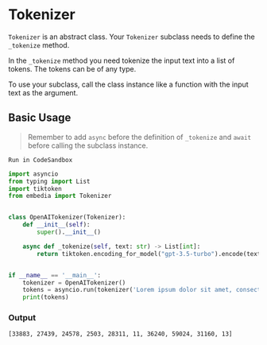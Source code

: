 # Tokenizer

`Tokenizer` is an abstract class.
Your `Tokenizer` subclass needs to define the `_tokenize` method.

In the `_tokenize` method you need tokenize the input text into a list of tokens. The tokens can be of any type.

To use your subclass, call the class instance like a function with the input text as the argument.


## Basic Usage

> Remember to add `async` before the definition of `_tokenize` and `await` before calling the subclass instance.

`Run in CodeSandbox`

```python
import asyncio
from typing import List
import tiktoken
from embedia import Tokenizer


class OpenAITokenizer(Tokenizer):
    def __init__(self):
        super().__init__()

    async def _tokenize(self, text: str) -> List[int]:
        return tiktoken.encoding_for_model("gpt-3.5-turbo").encode(text)


if __name__ == '__main__':
    tokenizer = OpenAITokenizer()
    tokens = asyncio.run(tokenizer('Lorem ipsum dolor sit amet, consectetur adipiscing elit.'))
    print(tokens)
```

### Output

```
[33883, 27439, 24578, 2503, 28311, 11, 36240, 59024, 31160, 13]
```